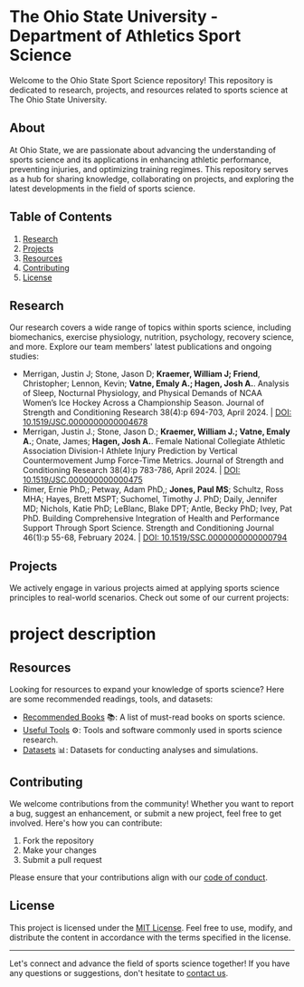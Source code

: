 # The Ohio State University - Department of Athletics Sport Science

Welcome to the Ohio State Sport Science repository! This repository is dedicated to research, projects, and resources related to sports science at The Ohio State University.

## About

At Ohio State, we are passionate about advancing the understanding of sports science and its applications in enhancing athletic performance, preventing injuries, and optimizing training regimes. This repository serves as a hub for sharing knowledge, collaborating on projects, and exploring the latest developments in the field of sports science.

## Table of Contents

1. [Research](#research)
2. [Projects](#projects)
3. [Resources](#resources)
4. [Contributing](#contributing)
5. [License](#license)

## Research

Our research covers a wide range of topics within sports science, including biomechanics, exercise physiology, nutrition, psychology, recovery science, and more. Explore our team members' latest publications and ongoing studies:

- Merrigan, Justin J; Stone, Jason D; **Kraemer, William J; Friend**, Christopher; Lennon, Kevin; **Vatne, Emaly A.; Hagen, Josh A.**. Analysis of Sleep, Nocturnal Physiology, and Physical Demands of NCAA Women’s Ice Hockey Across a Championship Season. Journal of Strength and Conditioning Research 38(4):p 694-703, April 2024. | [DOI: 10.1519/JSC.0000000000004678](https://journals.lww.com/nsca-jscr/abstract/2024/04000/analysis_of_sleep,_nocturnal_physiology,_and.9.aspx?context=latestarticles)
- Merrigan, Justin J.; Stone, Jason D.; **Kraemer, William J.; Vatne, Emaly A.**; Onate, James; **Hagen, Josh A.**. Female National Collegiate Athletic Association Division-I Athlete Injury Prediction by Vertical Countermovement Jump Force-Time Metrics. Journal of Strength and Conditioning Research 38(4):p 783-786, April 2024. | [DOI: 10.1519/JSC.000000000000475](https://journals.lww.com/nsca-jscr/abstract/2024/04000/female_national_collegiate_athletic_association.20.aspx)
- Rimer, Ernie PhD,; Petway, Adam PhD,; **Jones, Paul MS**; Schultz, Ross MHA; Hayes, Brett MSPT; Suchomel, Timothy J. PhD; Daily, Jennifer MD; Nichols, Katie PhD; LeBlanc, Blake DPT; Antle, Becky PhD; Ivey, Pat PhD. Building Comprehensive Integration of Health and Performance Support Through Sport Science. Strength and Conditioning Journal 46(1):p 55-68, February 2024. | [DOI: 10.1519/SSC.0000000000000794](https://journals.lww.com/nsca-scj/fulltext/2024/02000/building_comprehensive_integration_of_health_and.6.aspx?casa_token=G_yFwmIlT2sAAAAA:Hm46JQ33ncSrOwZ9bVmLJU110qimwOEmpv8dhCrOyO_1I45j79e2gdXjK5uUyY8im4dgzTks1uGzKVW-NyVioA)

## Projects

We actively engage in various projects aimed at applying sports science principles to real-world scenarios. Check out some of our current projects:

# project description

## Resources

Looking for resources to expand your knowledge of sports science? Here are some recommended readings, tools, and datasets:

- [Recommended Books](link_to_books) 📚: A list of must-read books on sports science.
- [Useful Tools](link_to_tools) ⚙️: Tools and software commonly used in sports science research.
- [Datasets](link_to_datasets) 📊: Datasets for conducting analyses and simulations.

## Contributing

We welcome contributions from the community! Whether you want to report a bug, suggest an enhancement, or submit a new project, feel free to get involved. Here's how you can contribute:

1. Fork the repository
2. Make your changes
3. Submit a pull request

Please ensure that your contributions align with our [code of conduct](link_to_code_of_conduct).

## License

This project is licensed under the [MIT License](LICENSE). Feel free to use, modify, and distribute the content in accordance with the terms specified in the license.

---

Let's connect and advance the field of sports science together! If you have any questions or suggestions, don't hesitate to [contact us](mailto:email@example.com).
